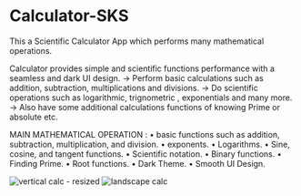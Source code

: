 # Calculator-SKS
This a Scientific Calculator App which performs many mathematical operations.

Calculator provides simple and scientific functions performance with a seamless and dark UI design.
-> Perform basic calculations such as addition, subtraction, multiplications and divisions.
-> Do scientific operations such as logarithmic, trignometric , exponentials and many more.
-> Also have some additional calculations functions of knowing Prime or absolute etc.


MAIN MATHEMATICAL OPERATION :
• basic functions such as addition, subtraction, multiplication, and division.
• exponents.
• Logarithms.
• Sine, cosine, and tangent functions.
• Scientific notation.
• Binary functions.
• Finding Prime.
• Root functions.
• Dark Theme.
• Smooth UI Design.

![vertical calc -  resized](https://user-images.githubusercontent.com/77734651/119343589-47393a00-bcb4-11eb-95b9-9e6a9b415ea6.jpg)
![landscape calc](https://user-images.githubusercontent.com/77734651/119342999-7602e080-bcb3-11eb-9580-c77d32500664.png)
